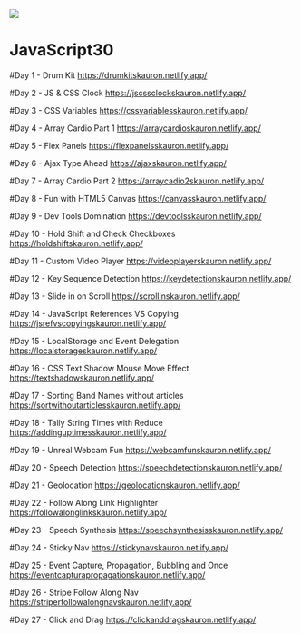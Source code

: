 ﻿![](https://javascript30.com/images/JS3-social-share.png)

# JavaScript30

#Day  1 - Drum Kit
https://drumkitskauron.netlify.app/

#Day  2 - JS & CSS Clock
https://jscssclockskauron.netlify.app/

#Day  3 - CSS Variables
https://cssvariablesskauron.netlify.app/

#Day  4 - Array Cardio Part 1
https://arraycardioskauron.netlify.app/

#Day  5 - Flex Panels
https://flexpanelsskauron.netlify.app/

#Day  6 - Ajax Type Ahead
https://ajaxskauron.netlify.app/

#Day  7 - Array Cardio Part 2
https://arraycadio2skauron.netlify.app/

#Day  8 - Fun with HTML5 Canvas
https://canvasskauron.netlify.app/

#Day  9 - Dev Tools Domination
https://devtoolsskauron.netlify.app/

#Day  10 - Hold Shift and Check Checkboxes
https://holdshiftskauron.netlify.app/

#Day  11 - Custom Video Player
https://videoplayerskauron.netlify.app/

#Day  12 - Key Sequence Detection
https://keydetectionskauron.netlify.app/

#Day  13 - Slide in on Scroll
https://scrollinskauron.netlify.app/

#Day  14 - JavaScript References VS Copying
https://jsrefvscopyingskauron.netlify.app/

#Day  15 - LocalStorage and Event Delegation
https://localstorageskauron.netlify.app/

#Day  16 - CSS Text Shadow Mouse Move Effect
https://textshadowskauron.netlify.app/

#Day  17 - Sorting Band Names without articles
https://sortwithoutarticlesskauron.netlify.app/

#Day  18 - Tally String Times with Reduce
https://addinguptimesskauron.netlify.app/

#Day  19 - Unreal Webcam Fun
https://webcamfunskauron.netlify.app/

#Day  20 - Speech Detection
https://speechdetectionskauron.netlify.app/

#Day  21 - Geolocation
https://geolocationskauron.netlify.app/

#Day  22 - Follow Along Link Highlighter
https://followalonglinkskauron.netlify.app/

#Day  23 - Speech Synthesis
https://speechsynthesisskauron.netlify.app/

#Day  24 - Sticky Nav
https://stickynavskauron.netlify.app/

#Day  25 - Event Capture, Propagation, Bubbling and Once
https://eventcapturapropagationskauron.netlify.app/

#Day  26 - Stripe Follow Along Nav
https://striperfollowalongnavskauron.netlify.app/

#Day  27 - Click and Drag
https://clickanddragskauron.netlify.app/
